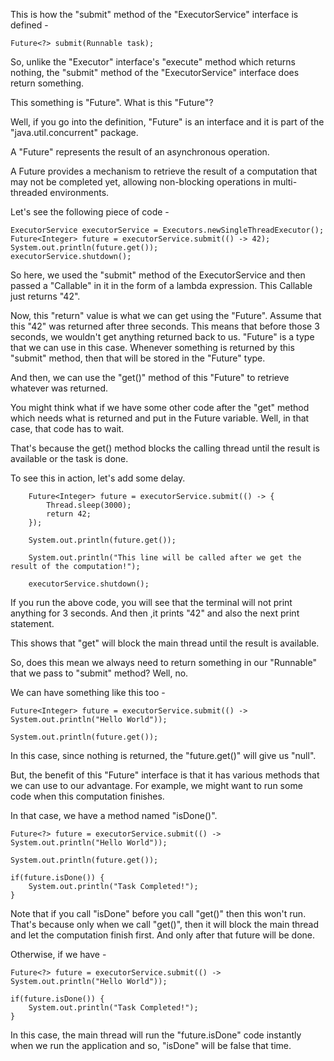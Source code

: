 This is how the "submit" method of the "ExecutorService" interface is defined -
```
Future<?> submit(Runnable task);
```
So, unlike the "Executor" interface's "execute" method which returns nothing, the "submit" method of the "ExecutorService" interface does return something.

This something is "Future". What is this "Future"?

Well, if you go into the definition, "Future" is an interface and it is part of the "java.util.concurrent" package.

A "Future" represents the result of an asynchronous operation.

A Future provides a mechanism to retrieve the result of a computation that may not be completed yet, allowing non-blocking operations in multi-threaded environments.

Let's see the following piece of code -
```
ExecutorService executorService = Executors.newSingleThreadExecutor();
Future<Integer> future = executorService.submit(() -> 42);
System.out.println(future.get());
executorService.shutdown();
```
So here, we used the "submit" method of the ExecutorService and then passed a "Callable" in it in the form of a lambda expression. This Callable just returns "42".

Now, this "return" value is what we can get using the "Future". Assume that this "42" was returned after three seconds. This means that before those 3 seconds, we wouldn't get anything returned back to us. "Future" is a type that we can use in this case. Whenever something is returned by this "submit" method, then that will be stored in the "Future" type.

And then, we can use the "get()" method of this "Future" to retrieve whatever was returned.

You might think what if we have some other code after the "get" method which needs what is returned and put in the Future variable. Well, in that case, that code has to wait.

That's because the get() method blocks the calling thread until the result is available or the task is done.

To see this in action, let's add some delay.
```
    Future<Integer> future = executorService.submit(() -> {
        Thread.sleep(3000);
        return 42;
    });

    System.out.println(future.get());

    System.out.println("This line will be called after we get the result of the computation!");

    executorService.shutdown();

```
If you run the above code, you will see that the terminal will not print anything for 3 seconds. And then ,it prints "42" and also the next print statement.

This shows that "get" will block the main thread until the result is available.

So, does this mean we always need to return something in our "Runnable" that we pass to "submit" method? Well, no.

We can have something like this too -
```
Future<Integer> future = executorService.submit(() -> System.out.println("Hello World"));

System.out.println(future.get());
```
In this case, since nothing is returned, the "future.get()" will give us "null".

But, the benefit of this "Future" interface is that it has various methods that we can use to our advantage. For example, we might want to run some code when this computation finishes.

In that case, we have a method named "isDone()".
```
Future<?> future = executorService.submit(() -> System.out.println("Hello World"));

System.out.println(future.get());

if(future.isDone()) {
    System.out.println("Task Completed!");
}
```
Note that if you call "isDone" before you call "get()" then this won't run. That's because only when we call "get()", then it will block the main thread and let the computation finish first. And only after that future will be done.

Otherwise, if we have -
```
Future<?> future = executorService.submit(() -> System.out.println("Hello World"));
    
if(future.isDone()) {
    System.out.println("Task Completed!");
}
```
In this case, the main thread will run the "future.isDone" code instantly when we run the application and so, "isDone" will be false that time.
